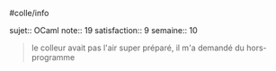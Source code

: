 #colle/info

sujet:: OCaml
note:: 19
satisfaction:: 9
semaine:: 10

> le colleur avait pas l'air super préparé, il m'a demandé du hors-programme

